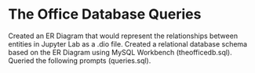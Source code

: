 # The Office Database Queries
Created an ER Diagram that would represent the relationships between entities in Jupyter Lab as a .dio file.
Created a relational database schema based on the ER Diagram using MySQL Workbench (theofficedb.sql).
Queried the following prompts (queries.sql).
